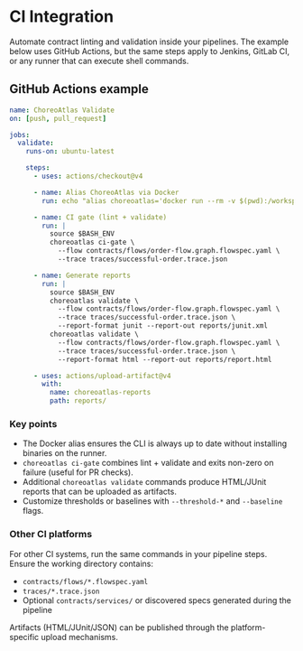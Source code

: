 # CI Integration

Automate contract linting and validation inside your pipelines. The example below uses GitHub Actions, but the same steps apply to Jenkins, GitLab CI, or any runner that can execute shell commands.

## GitHub Actions example

```yaml
name: ChoreoAtlas Validate
on: [push, pull_request]

jobs:
  validate:
    runs-on: ubuntu-latest

    steps:
      - uses: actions/checkout@v4

      - name: Alias ChoreoAtlas via Docker
        run: echo "alias choreoatlas='docker run --rm -v $(pwd):/workspace choreoatlas/cli:latest'" >> $BASH_ENV

      - name: CI gate (lint + validate)
        run: |
          source $BASH_ENV
          choreoatlas ci-gate \
            --flow contracts/flows/order-flow.graph.flowspec.yaml \
            --trace traces/successful-order.trace.json

      - name: Generate reports
        run: |
          source $BASH_ENV
          choreoatlas validate \
            --flow contracts/flows/order-flow.graph.flowspec.yaml \
            --trace traces/successful-order.trace.json \
            --report-format junit --report-out reports/junit.xml
          choreoatlas validate \
            --flow contracts/flows/order-flow.graph.flowspec.yaml \
            --trace traces/successful-order.trace.json \
            --report-format html --report-out reports/report.html

      - uses: actions/upload-artifact@v4
        with:
          name: choreoatlas-reports
          path: reports/
```

### Key points

- The Docker alias ensures the CLI is always up to date without installing binaries on the runner.
- `choreoatlas ci-gate` combines lint + validate and exits non-zero on failure (useful for PR checks).
- Additional `choreoatlas validate` commands produce HTML/JUnit reports that can be uploaded as artifacts.
- Customize thresholds or baselines with `--threshold-*` and `--baseline` flags.

### Other CI platforms

For other CI systems, run the same commands in your pipeline steps. Ensure the working directory contains:

- `contracts/flows/*.flowspec.yaml`
- `traces/*.trace.json`
- Optional `contracts/services/` or discovered specs generated during the pipeline

Artifacts (HTML/JUnit/JSON) can be published through the platform-specific upload mechanisms.
